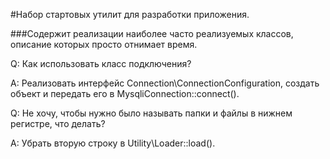 #Набор стартовых утилит для разработки приложения.

###Содержит реализации наиболее часто реализуемых классов, описание которых просто отнимает время.

Q: Как использовать класс подключения?

A: Реализовать интерфейс Connection\ConnectionConfiguration, создать объект и передать его в 
MysqliConnection::connect().

Q: Не хочу, чтобы нужно было называть папки и файлы в нижнем регистре, что делать?

A: Убрать вторую строку в Utility\Loader::load().

